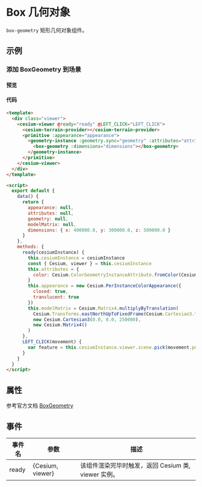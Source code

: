 # Box 几何对象

`box-geometry` 矩形几何对象组件。

## 示例

### 添加 BoxGeometry 到场景

#### 预览

<doc-preview>
  <template>
    <div class="viewer">
      <cesium-viewer @ready="ready" @LEFT_CLICK="LEFT_CLICK">
        <cesium-terrain-provider></cesium-terrain-provider>
        <primitive :appearance="appearance">
          <geometry-instance :geometry.sync="geometry" :attributes="attributes" :modelMatrix="modelMatrix">
            <box-geometry :dimensions="dimensions"></box-geometry>
          </geometry-instance>
        </primitive>
      </cesium-viewer>
    </div>
  </template>

  <script>
    export default {
      data () {
        return {
          appearance: null,
          attributes: null,
          geometry: null,
          modelMatrix: null,
          dimensions: {x: 400000.0, y: 300000.0, z: 500000.0}
        }
      },
      methods: {
        ready (cesiumInstance) {
          this.cesiumInstance = cesiumInstance
          const {Cesium, viewer} = this.cesiumInstance
          this.attributes = {
            color : Cesium.ColorGeometryInstanceAttribute.fromColor(Cesium.Color.RED.withAlpha(0.5))
          }
          this.appearance = new Cesium.PerInstanceColorAppearance({
            closed: true,
            translucent : true
          })
          this.modelMatrix = Cesium.Matrix4.multiplyByTranslation(
            Cesium.Transforms.eastNorthUpToFixedFrame(Cesium.Cartesian3.fromDegrees(105.0, 40.0)),
            new Cesium.Cartesian3(0.0, 0.0, 250000), new Cesium.Matrix4())
        },
        LEFT_CLICK (movement) {
           var feature = this.cesiumInstance.viewer.scene.pick(movement.position)
        }
      }
    }
  </script>
</doc-preview>

#### 代码

```html
<template>
  <div class="viewer">
    <cesium-viewer @ready="ready" @LEFT_CLICK="LEFT_CLICK">
      <cesium-terrain-provider></cesium-terrain-provider>
      <primitive :appearance="appearance">
        <geometry-instance :geometry.sync="geometry" :attributes="attributes" :modelMatrix="modelMatrix">
          <box-geometry :dimensions="dimensions"></box-geometry>
        </geometry-instance>
      </primitive>
    </cesium-viewer>
  </div>
</template>

<script>
  export default {
    data() {
      return {
        appearance: null,
        attributes: null,
        geometry: null,
        modelMatrix: null,
        dimensions: { x: 400000.0, y: 300000.0, z: 500000.0 }
      }
    },
    methods: {
      ready(cesiumInstance) {
        this.cesiumInstance = cesiumInstance
        const { Cesium, viewer } = this.cesiumInstance
        this.attributes = {
          color: Cesium.ColorGeometryInstanceAttribute.fromColor(Cesium.Color.RED.withAlpha(0.5))
        }
        this.appearance = new Cesium.PerInstanceColorAppearance({
          closed: true,
          translucent: true
        })
        this.modelMatrix = Cesium.Matrix4.multiplyByTranslation(
          Cesium.Transforms.eastNorthUpToFixedFrame(Cesium.Cartesian3.fromDegrees(105.0, 40.0)),
          new Cesium.Cartesian3(0.0, 0.0, 250000),
          new Cesium.Matrix4()
        )
      },
      LEFT_CLICK(movement) {
        var feature = this.cesiumInstance.viewer.scene.pick(movement.position)
      }
    }
  }
</script>
```

## 属性

参考官方文档 [BoxGeometry](https://cesium.com/docs/cesiumjs-ref-doc/BoxGeometry.html)

<!-- |属性名|类型|默认值|描述|
|------|-----|-----|----|

--- -->

## 事件

| 事件名 | 参数             | 描述                                                |
| ------ | ---------------- | --------------------------------------------------- |
| ready  | {Cesium, viewer} | 该组件渲染完毕时触发，返回 Cesium 类, viewer 实例。 |
